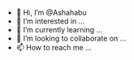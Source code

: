 - 👋 Hi, I’m @Ashahabu
- 👀 I’m interested in ...
- 🌱 I’m currently learning ...
- 💞️ I’m looking to collaborate on ...
- 📫 How to reach me ...

<!---
Ashahabu/Ashahabu is a ✨ special ✨ repository because its `README.md` (this file) appears on your GitHub profile.
You can click the Preview link to take a look at your changes.
--->
